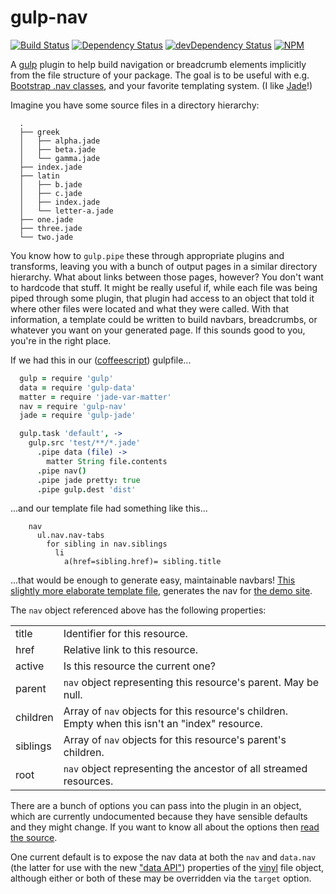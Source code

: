 gulp-nav
========

[![Build Status](https://travis-ci.org/jessaustin/gulp-nav.svg?branch=master)](https://travis-ci.org/jessaustin/gulp-nav "Travis")
[![Dependency Status](https://david-dm.org/jessaustin/gulp-nav.svg)](https://david-dm.org/jessaustin/gulp-nav "David")
[![devDependency Status](https://david-dm.org/jessaustin/gulp-nav/dev-status.svg)](https://david-dm.org/jessaustin/gulp-nav#info=devDependencies "David for dev dependencies")
[![NPM](https://nodei.co/npm/gulp-nav.png)](https://nodei.co/npm/gulp-nav/ "npmjs")

A [gulp](http://gulpjs.com/) plugin to help build navigation or breadcrumb
elements implicitly from the file structure of your package. The
goal is to be useful with e.g. [Bootstrap .nav
classes](http://getbootstrap.com/components/#nav), and your favorite templating
system. (I like [Jade](http://jade-lang.com/)!)

Imagine you have some source files in a directory hierarchy:
```
  .
  ├── greek
  │   ├── alpha.jade
  │   ├── beta.jade
  │   └── gamma.jade
  ├── index.jade
  ├── latin
  │   ├── b.jade
  │   ├── c.jade
  │   ├── index.jade
  │   └── letter-a.jade
  ├── one.jade
  ├── three.jade
  └── two.jade
```
You know how to `gulp.pipe` these through appropriate plugins and transforms,
leaving you with a bunch of output pages in a similar directory hierarchy. What
about links between those pages, however? You don't want to hardcode that
stuff. It might be really useful if, while each file was being piped through
some plugin, that plugin had access to an object that told it where other files
were located and what they were called. With that information, a template could
be written to build navbars, breadcrumbs, or whatever you want on your
generated page. If this sounds good to you, you're in the right place.

If we had this in our ([coffeescript](http://coffeescript.org/)) gulpfile...

```coffeescript
  gulp = require 'gulp'
  data = require 'gulp-data'
  matter = require 'jade-var-matter'
  nav = require 'gulp-nav'
  jade = require 'gulp-jade'

  gulp.task 'default', ->
    gulp.src 'test/**/*.jade'
      .pipe data (file) ->
        matter String file.contents
      .pipe nav()
      .pipe jade pretty: true
      .pipe gulp.dest 'dist'
```

...and our template file had something like this...

```jade
    nav
      ul.nav.nav-tabs
        for sibling in nav.siblings
          li
            a(href=sibling.href)= sibling.title
```

...that would be enough to generate easy, maintainable navbars! [This slightly
more elaborate template file](test/index.jade), generates the nav for [the demo
site](http://jessaustin.github.io/gulp-nav/).

The `nav` object referenced above has the following properties:

|          |                                                                                                 |
| -------- | ----------------------------------------------------------------------------------------------- |
| title    | Identifier for this resource.                                                                   |
| href     | Relative link to this resource.                                                                 |
| active   | Is this resource the current one?                                                               |
| parent   | `nav` object representing this resource's parent. May be null.                                  |
| children | Array of `nav` objects for this resource's children. Empty when this isn't an "index" resource. |
| siblings | Array of `nav` objects for this resource's parent's children.                                   |
| root     | `nav` object representing the ancestor of all streamed resources.                               |

There are a bunch of options you can pass into the plugin in an object, which
are currently undocumented because they have sensible defaults and they might
change. If you want to know all about the options then [read the
source](gulp-nav.coffee#L27-L35).

One current default is to expose the nav data at both the `nav` and `data.nav`
(the latter for use with the new ["data
API"](https://github.com/colynb/gulp-data#note-to-gulp-plugin-authors))
properties of the [vinyl](https://github.com/wearefractal/vinyl) file object,
although either or both of these may be overridden via the `target` option.
